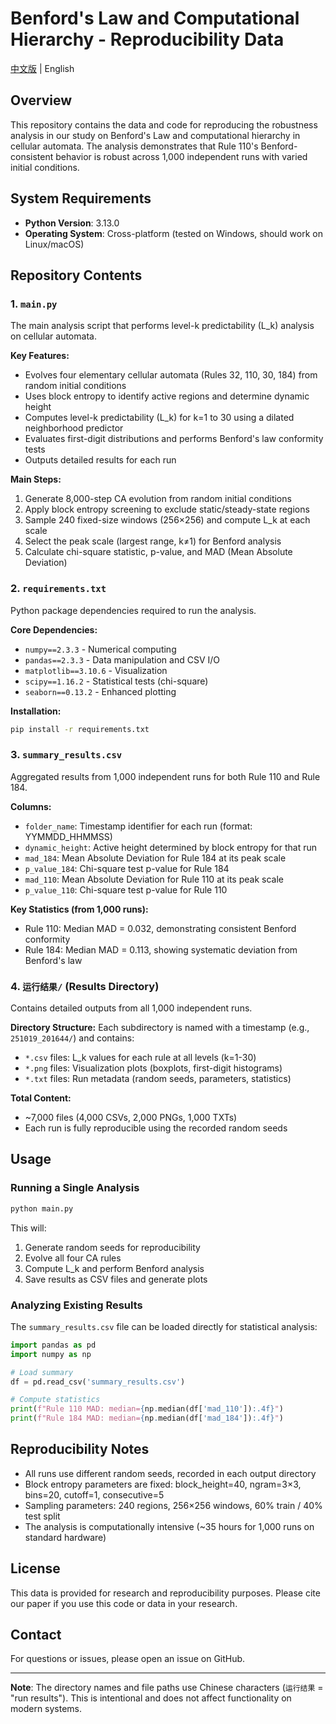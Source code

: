 # Benford's Law and Computational Hierarchy - Reproducibility Data

[中文版](README_CN.md) | English

## Overview

This repository contains the data and code for reproducing the robustness analysis in our study on Benford's Law and computational hierarchy in cellular automata. The analysis demonstrates that Rule 110's Benford-consistent behavior is robust across 1,000 independent runs with varied initial conditions.

## System Requirements

- **Python Version**: 3.13.0
- **Operating System**: Cross-platform (tested on Windows, should work on Linux/macOS)

## Repository Contents

### 1. `main.py`
The main analysis script that performs level-k predictability (L_k) analysis on cellular automata.

**Key Features:**
- Evolves four elementary cellular automata (Rules 32, 110, 30, 184) from random initial conditions
- Uses block entropy to identify active regions and determine dynamic height
- Computes level-k predictability (L_k) for k=1 to 30 using a dilated neighborhood predictor
- Evaluates first-digit distributions and performs Benford's law conformity tests
- Outputs detailed results for each run

**Main Steps:**
1. Generate 8,000-step CA evolution from random initial conditions
2. Apply block entropy screening to exclude static/steady-state regions
3. Sample 240 fixed-size windows (256×256) and compute L_k at each scale
4. Select the peak scale (largest range, k≠1) for Benford analysis
5. Calculate chi-square statistic, p-value, and MAD (Mean Absolute Deviation)

### 2. `requirements.txt`
Python package dependencies required to run the analysis.

**Core Dependencies:**
- `numpy==2.3.3` - Numerical computing
- `pandas==2.3.3` - Data manipulation and CSV I/O
- `matplotlib==3.10.6` - Visualization
- `scipy==1.16.2` - Statistical tests (chi-square)
- `seaborn==0.13.2` - Enhanced plotting

**Installation:**
```bash
pip install -r requirements.txt
```

### 3. `summary_results.csv`
Aggregated results from 1,000 independent runs for both Rule 110 and Rule 184.

**Columns:**
- `folder_name`: Timestamp identifier for each run (format: YYMMDD_HHMMSS)
- `dynamic_height`: Active height determined by block entropy for that run
- `mad_184`: Mean Absolute Deviation for Rule 184 at its peak scale
- `p_value_184`: Chi-square test p-value for Rule 184
- `mad_110`: Mean Absolute Deviation for Rule 110 at its peak scale
- `p_value_110`: Chi-square test p-value for Rule 110

**Key Statistics (from 1,000 runs):**
- Rule 110: Median MAD = 0.032, demonstrating consistent Benford conformity
- Rule 184: Median MAD = 0.113, showing systematic deviation from Benford's law

### 4. `运行结果/` (Results Directory)
Contains detailed outputs from all 1,000 independent runs.

**Directory Structure:**
Each subdirectory is named with a timestamp (e.g., `251019_201644/`) and contains:
- `*.csv` files: L_k values for each rule at all levels (k=1-30)
- `*.png` files: Visualization plots (boxplots, first-digit histograms)
- `*.txt` files: Run metadata (random seeds, parameters, statistics)

**Total Content:**
- ~7,000 files (4,000 CSVs, 2,000 PNGs, 1,000 TXTs)
- Each run is fully reproducible using the recorded random seeds

## Usage

### Running a Single Analysis

```bash
python main.py
```

This will:
1. Generate random seeds for reproducibility
2. Evolve all four CA rules
3. Compute L_k and perform Benford analysis
4. Save results as CSV files and generate plots

### Analyzing Existing Results

The `summary_results.csv` file can be loaded directly for statistical analysis:

```python
import pandas as pd
import numpy as np

# Load summary
df = pd.read_csv('summary_results.csv')

# Compute statistics
print(f"Rule 110 MAD: median={np.median(df['mad_110']):.4f}")
print(f"Rule 184 MAD: median={np.median(df['mad_184']):.4f}")
```

## Reproducibility Notes

- All runs use different random seeds, recorded in each output directory
- Block entropy parameters are fixed: block_height=40, ngram=3×3, bins=20, cutoff=1, consecutive=5
- Sampling parameters: 240 regions, 256×256 windows, 60% train / 40% test split
- The analysis is computationally intensive (~35 hours for 1,000 runs on standard hardware)

## License

This data is provided for research and reproducibility purposes. Please cite our paper if you use this code or data in your research.

## Contact

For questions or issues, please open an issue on GitHub.

---

**Note**: The directory names and file paths use Chinese characters (`运行结果` = "run results"). This is intentional and does not affect functionality on modern systems.

